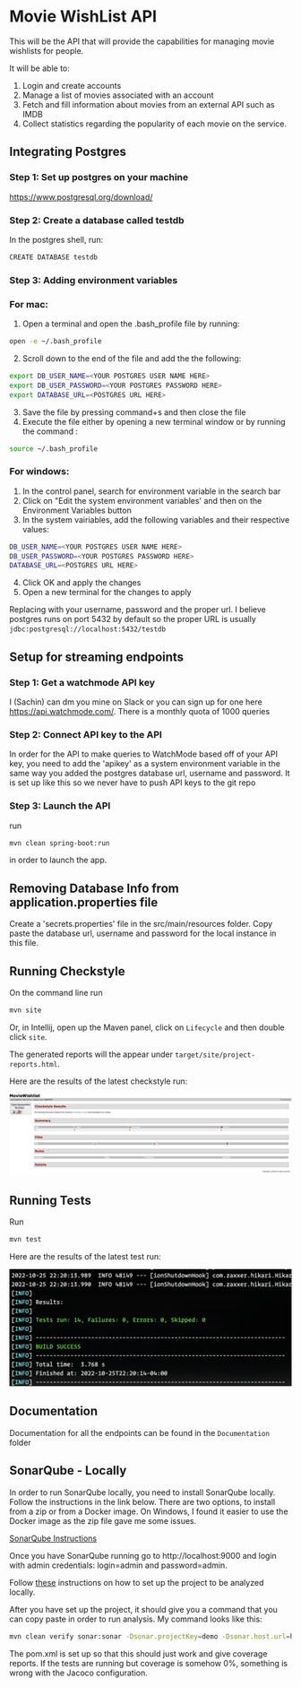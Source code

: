 # Movie WishList API

This will be the API that will provide the capabilities for managing
movie wishlists for people.

It will be able to:

1. Login and create accounts
2. Manage a list of movies associated with an account
3. Fetch and fill information about movies from an external API such as IMDB
4. Collect statistics regarding the popularity of each movie on the service.

## Integrating Postgres

### Step 1: Set up postgres on your machine

https://www.postgresql.org/download/

### Step 2: Create a database called testdb

In the postgres shell, run:

```sh
CREATE DATABASE testdb
```

### Step 3: Adding environment variables

### For mac:

1. Open a terminal and open the .bash_profile file by running:

```sh
open -e ~/.bash_profile
```

2. Scroll down to the end of the file and add the the following:

```sh
export DB_USER_NAME=<YOUR POSTGRES USER NAME HERE>
export DB_USER_PASSWORD=<YOUR POSTGRES PASSWORD HERE>
export DATABASE_URL=<POSTGRES URL HERE>
```

3. Save the file by pressing command+s and then close the file
4. Execute the file either by opening a new terminal window or by running the command :

```sh
source ~/.bash_profile
```

### For windows:

1. In the control panel, search for environment variable in the search bar
2. Click on "Edit the system environment variables' and then on the Environment Variables button
3. In the system vairiables, add the following variables and their respective values:

```sh
DB_USER_NAME=<YOUR POSTGRES USER NAME HERE>
DB_USER_PASSWORD=<YOUR POSTGRES PASSWORD HERE>
DATABASE_URL=<POSTGRES URL HERE>
```

4. Click OK and apply the changes
5. Open a new terminal for the changes to apply

Replacing with your username, password and the proper url. I believe postgres runs on port 5432 by default so the proper URL is usually
`jdbc:postgresql://localhost:5432/testdb`

## Setup for streaming endpoints

### Step 1: Get a watchmode API key

I (Sachin) can dm you mine on Slack or you can sign up for one here https://api.watchmode.com/. There is a monthly quota of 1000 queries

### Step 2: Connect API key to the API

In order for the API to make queries to WatchMode based off of your API key, you need to add the 'apikey' as a system environment variable in the same way you added the postgres database url, username and password. It is set up like this so we never have to push API keys to the git repo

### Step 3: Launch the API

run

```sh
mvn clean spring-boot:run
```

in order to launch the app.

## Removing Database Info from application.properties file

Create a 'secrets.properties' file in the src/main/resources folder. Copy paste the database url, username and password for the local instance in this file.

## Running Checkstyle

On the command line run

```sh
mvn site
```

Or, in Intellij, open up the Maven panel, click on `Lifecycle` and then double click `site`.

The generated reports will the appear under `target/site/project-reports.html`.

Here are the results of the latest checkstyle run:

![**SUCCESS**](/Documentation/checkstyle-result-screenshots/latest.png)

## Running Tests

Run

```sh
mvn test
```

Here are the results of the latest test run:

![**SUCCESS**: 14 Tests. 0 Failures. 0 Skipped](/Documentation/Test-Result-Screenshots/latest.png)

## Documentation

Documentation for all the endpoints can be found in the `Documentation` folder


## SonarQube - Locally

In order to run SonarQube locally, you need to install SonarQube locally. 
Follow the instructions in the link below. There are two options, to install
from a zip or from a Docker image. On Windows, I found it easier to use the
Docker image as the zip file gave me some issues.

[SonarQube Instructions](https://docs.sonarqube.org/latest/setup/get-started-2-minutes/#:~:text=Install%20SonarQube%20documentation.-,Installing%20a%20local%20instance%20of%20SonarQube,-You%20can%20evaluate)

Once you have SonarQube running go to http://localhost:9000 and login with
admin credentials: login=admin and password=admin.

Follow [these](https://docs.sonarqube.org/latest/setup/get-started-2-minutes/#:~:text=password%3A%20admin-,Analyzing%20a%20Project,-Now%20that%20you%27re)
instructions on how to set up the project to be analyzed locally.

After you have set up the project, it should give you a command that you can
copy paste in order to run analysis. My command looks like this:

```sh
mvn clean verify sonar:sonar -Dsonar.projectKey=demo -Dsonar.host.url=http://localhost:9000 -Dsonar.login=<GENERATED_KEY>
```

The pom.xml is set up so that this should just work and give coverage reports.
If the tests are running but coverage is somehow 0%, something is wrong with the
Jacoco configuration.